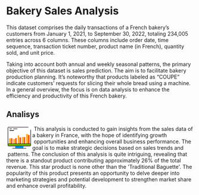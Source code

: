 # Bakery Sales Analysis

This dataset comprises the daily transactions of a French bakery’s customers from January 1, 2021, to September 30, 2022, totaling 234,005 entries across 6 columns. These columns include order date, time sequence, transaction ticket number, product name (in French), quantity sold, and unit price.

Taking into account both annual and weekly seasonal patterns, the primary objective of this dataset is sales prediction. The aim is to facilitate bakery production planning. It’s noteworthy that products labeled as “COUPE” indicate customers’ requests for slicing their whole bread using a machine. In a general overview, the focus is on data analysis to enhance the efficiency and productivity of this French bakery.

## Analisys
<img src="aset/1.gif" align="left" width="70px" height="65px"/> &nbsp;This analysis is conducted to gain insights from the sales data of a bakery in France, with the hope of identifying growth &nbsp;opportunities and enhancing overall business performance. The goal is to make strategic decisions based on sales trends and &nbsp;patterns.
The conclusion of this analysis is quite intriguing, revealing that there is a standout product contributing approximately 26% of the total revenue. This star product is none other than the 'Traditional Baguette'. The popularity of this product presents an opportunity to delve deeper into marketing strategies and potential development to strengthen market share and enhance overall profitability.
